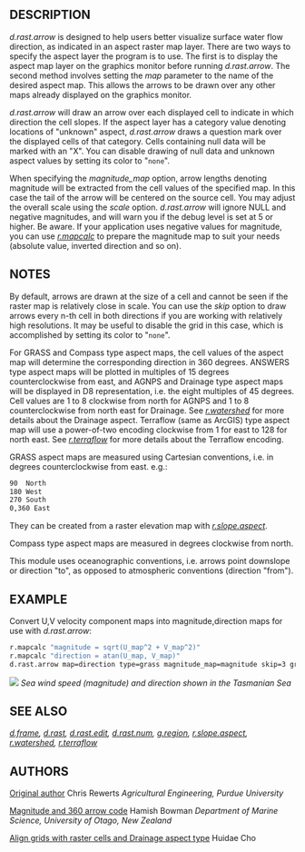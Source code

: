## DESCRIPTION

*d.rast.arrow* is designed to help users better visualize surface water
flow direction, as indicated in an aspect raster map layer. There are
two ways to specify the aspect layer the program is to use. The first is
to display the aspect map layer on the graphics monitor before running
*d.rast.arrow*. The second method involves setting the *map* parameter
to the name of the desired aspect map. This allows the arrows to be
drawn over any other maps already displayed on the graphics monitor.

*d.rast.arrow* will draw an arrow over each displayed cell to indicate
in which direction the cell slopes. If the aspect layer has a category
value denoting locations of "unknown" aspect, *d.rast.arrow* draws a
question mark over the displayed cells of that category. Cells
containing null data will be marked with an "X". You can disable drawing
of null data and unknown aspect values by setting its color to "`none`".

When specifying the *magnitude_map* option, arrow lengths denoting
magnitude will be extracted from the cell values of the specified map.
In this case the tail of the arrow will be centered on the source cell.
You may adjust the overall scale using the *scale* option.
*d.rast.arrow* will ignore NULL and negative magnitudes, and will warn
you if the debug level is set at 5 or higher. Be aware. If your
application uses negative values for magnitude, you can use
*[r.mapcalc](r.mapcalc.md)* to prepare the magnitude map to suit your
needs (absolute value, inverted direction and so on).

## NOTES

By default, arrows are drawn at the size of a cell and cannot be seen if
the raster map is relatively close in scale. You can use the *skip*
option to draw arrows every n-th cell in both directions if you are
working with relatively high resolutions. It may be useful to disable
the grid in this case, which is accomplished by setting its color to
"`none`".

For GRASS and Compass type aspect maps, the cell values of the aspect
map will determine the corresponding direction in 360 degrees. ANSWERS
type aspect maps will be plotted in multiples of 15 degrees
counterclockwise from east, and AGNPS and Drainage type aspect maps will
be displayed in D8 representation, i.e. the eight multiples of 45
degrees. Cell values are 1 to 8 clockwise from north for AGNPS and 1 to
8 counterclockwise from north east for Drainage. See
*[r.watershed](r.watershed.md)* for more details about the Drainage
aspect. Terraflow (same as ArcGIS) type aspect map will use a
power-of-two encoding clockwise from 1 for east to 128 for north east.
See *[r.terraflow](r.terraflow.md)* for more details about the Terraflow
encoding.

GRASS aspect maps are measured using Cartesian conventions, i.e. in
degrees counterclockwise from east. e.g.:

```bash
90  North
180 West
270 South
0,360 East
```

They can be created from a raster elevation map with
*[r.slope.aspect](r.slope.aspect.md)*.

Compass type aspect maps are measured in degrees clockwise from north.

This module uses oceanographic conventions, i.e. arrows point downslope
or direction "to", as opposed to atmospheric conventions (direction
"from").

## EXAMPLE

Convert U,V velocity component maps into magnitude,direction maps for
use with *d.rast.arrow*:

```bash
r.mapcalc "magnitude = sqrt(U_map^2 + V_map^2)"
r.mapcalc "direction = atan(U_map, V_map)"
d.rast.arrow map=direction type=grass magnitude_map=magnitude skip=3 grid=none
```

![](d_rast_arrow_wind.png)
*Sea wind speed (magnitude) and direction shown in the Tasmanian Sea*

## SEE ALSO

*[d.frame](d.frame.md), [d.rast](d.rast.md),
[d.rast.edit](d.rast.edit.md), [d.rast.num](d.rast.num.md),
[g.region](g.region.md), [r.slope.aspect](r.slope.aspect.md),
[r.watershed](r.watershed.md), [r.terraflow](r.terraflow.md)*

## AUTHORS

<u>Original author</u>
Chris Rewerts
*Agricultural Engineering,
Purdue University*

<u>Magnitude and 360 arrow code</u>
Hamish Bowman
*Department of Marine Science,
University of Otago, New Zealand*

<u>Align grids with raster cells and Drainage aspect type</u>
Huidae Cho
